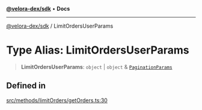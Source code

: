 [**@velora-dex/sdk**](../README.md) • **Docs**

***

[@velora-dex/sdk](../globals.md) / LimitOrdersUserParams

# Type Alias: LimitOrdersUserParams

> **LimitOrdersUserParams**: `object` \| `object` & [`PaginationParams`](../-internal-/type-aliases/PaginationParams.md)

## Defined in

[src/methods/limitOrders/getOrders.ts:30](https://github.com/paraswap/paraswap-sdk/blob/master/src/methods/limitOrders/getOrders.ts#L30)
